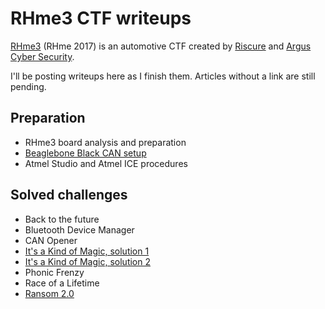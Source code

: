 # RHme3 CTF writeups

[RHme3](https://rhme.riscure.com/3/news) (RHme 2017) is an automotive CTF created by [Riscure](https://www.riscure.com/) and [Argus Cyber Security](https://argus-sec.com/).

I'll be posting writeups here as I finish them.  Articles without a link are still pending.

## Preparation

* RHme3 board analysis and preparation
* [Beaglebone Black CAN setup](Preparation/BBB_CAN_setup.md)
* Atmel Studio and Atmel ICE procedures

## Solved challenges

* Back to the future
* Bluetooth Device Manager
* CAN Opener
* [It's a Kind of Magic, solution 1](Challenges/It's_a_Kind_of_Magic_solution_1.md)
* [It's a Kind of Magic, solution 2](Challenges/It's_a_Kind_of_Magic_solution_2.md)
* Phonic Frenzy
* Race of a Lifetime
* [Ransom 2.0](Challenges/Ransom_2.0.md)
